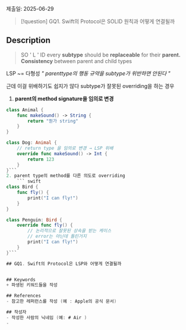 제출일: 2025-06-29

>[!question]
>GQ1. Swift의 Protocol은 SOLID 원칙과 어떻게 연결될까

## Description
>SO ' L ' ID 
>every **subtype** should be **replaceable** for their **parent.**
>**Consistency** between parent and child types

LSP ~= 다형성
*" parenttype의 행동 규약을 subtype가 위반하면 안된다 "*

근데 이걸 위배하기도 쉽지가 않다
subtype가 잘못된 overriding을 하는 경우
1. **parent의 method signature을 임의로 변경**
``` swift
class Animal {
    func makeSound() -> String {
        return "뭔가 string"
    }
}

class Dog: Animal {
    // return type 을 임의로 변경 → LSP 위배
    override func makeSound() -> Int {
        return 123
    }
}```
2. parent type의 method를 다른 의도로 overriding 
	``` swift
class Bird {
    func fly() {
        print("I can fly!")
    }
}

class Penguin: Bird {
    override func fly() {
        // 논리적으로 잘못된 상속을 받는 케이스
        // error는 아닌데 틀린거지
        print("I can fly!") 
    }
}```

## GQ1. Swift의 Protocol은 LSP와 어떻게 연결될까


## Keywords
+ 파생된 키워드들을 작성

## References
- 참고한 레퍼런스를 작성 (예 : Apple의 공식 문서)

## 작성자
- 작성한 사람의 닉네임 (예: # Air )
- 